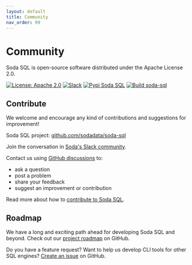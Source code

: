 ```yaml
---
layout: default
title: Community
nav_order: 99
---
```


# Community

Soda SQL is open-source software distributed under the Apache License 2.0.

<p align="left">
  <a href="https://github.com/sodadata/soda-sql/blob/main/LICENSE"><img src="https://img.shields.io/badge/license-Apache%202-blue.svg" alt="License: Apache 2.0"></a>
  <a href="https://join.slack.com/t/soda-community/shared_invite/zt-m77gajo1-nXJF7JtbbRht2zwaiLb9pg"><img alt="Slack" src="https://img.shields.io/badge/chat-slack-green.svg"></a>
  <a href="https://pypi.org/project/soda-sql/"><img alt="Pypi Soda SQL" src="https://img.shields.io/badge/pypi-soda%20sql-green.svg"></a>
  <a href="https://github.com/sodadata/soda-sql/actions/workflows/build.yml"><img alt="Build soda-sql" src="https://github.com/sodadata/soda-sql/actions/workflows/build.yml/badge.svg"></a>
</p>

## Contribute

We welcome and encourage any kind of contributions and suggestions for improvement! 

Soda SQL project: [github.com/sodadata/soda-sql](https://github.com/sodadata/soda-sql/)

Join the conversation in [Soda's Slack community](https://join.slack.com/t/soda-community/shared_invite/zt-m77gajo1-nXJF7JtbbRht2zwaiLb9pg).

Contact us using [GitHub discussions](https://github.com/sodadata/soda-sql/discussions) to:
* ask a question
* post a problem
* share your feedback
* suggest an improvement or contribution 

Read more about how to [contribute to Soda SQL](https://github.com/sodadata/soda-sql/blob/main/CONTRIBUTING.md). 


## Roadmap

We have a long and exciting path ahead for developing Soda SQL and beyond. Check out our 
[project roadmap](https://github.com/sodadata/soda-sql/projects/1) on GitHub.

Do you have a feature request? Want to help us develop CLI tools for other SQL engines?  [Create an issue](https://github.com/sodadata/soda-sql/issues/new) on GitHub.










